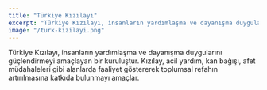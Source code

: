 ```yaml
---
title: "Türkiye Kızılayı"
excerpt: "Türkiye Kızılayı, insanların yardımlaşma ve dayanışma duygularını güçlendirmeyi amaçlayan bir kuruluştur."
image: "/turk-kizilayi.png"
---
```


Türkiye Kızılayı, insanların yardımlaşma ve dayanışma duygularını güçlendirmeyi amaçlayan bir kuruluştur. Kızılay, acil yardım, kan bağışı, afet müdahaleleri gibi alanlarda faaliyet göstererek toplumsal refahın artırılmasına katkıda bulunmayı amaçlar.
